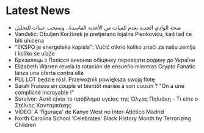 # Latest News
-  صحة الوادي الجديد تعدم كميات من الأغذية الفاسدة.. وتسحب عينات للتحليل
-  Vanđelić: Obuljen Koržinek je pretjerano lojalna Plenkoviću, kad tad će biti uhićena
-  "EKSPO je energetska kapisla": Vučić otkrio koliko znači za našu zemlju i koliko se ulaže
-  Бразилець з Полісся виконав обіцянку перевезти родину до України
-  Elizabeth Warren revela la rotación de ensueño mientras Crypto Fanatic lanza una oferta contra ella
-  PLL LOT będzie rósł. Przewoźnik powiększa swoją flotę
-  Sarah Fraisou en couple et bientôt mariée à son cousin ? "On a une complicité incroyable !"
-  Survivor: Αυτό είναι το πρόβλημα υγείας της Όλγας Πηλιάκη - Τι είπε ο Στέλιος Χανταμπάκης
-  VÍDEO: A 'figuraça' de Kanye West no Inter-Atlético Madrid
-  North Carolina School ‘Celebrates’ Black History Month by Terrorizing Children

